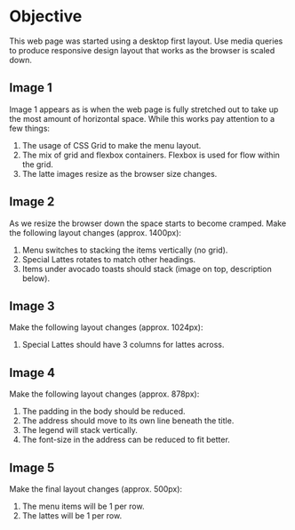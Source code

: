 # Objective

This web page was started using a desktop first layout. Use media queries to produce responsive design layout that works as the browser is scaled down.

## Image 1

Image 1 appears as is when the web page is fully stretched out to take up the most amount of horizontal space. While this works pay attention to a few things:

1. The usage of CSS Grid to make the menu layout.
2. The mix of grid and flexbox containers. Flexbox is used for flow within the grid.
3. The latte images resize as the browser size changes.

## Image 2

As we resize the browser down the space starts to become cramped. Make the following layout changes (approx. 1400px):

1. Menu switches to stacking the items vertically (no grid).
2. Special Lattes rotates to match other headings.
3. Items under avocado toasts should stack (image on top, description below).

## Image 3

Make the following layout changes (approx. 1024px):

1. Special Lattes should have 3 columns for lattes across.


## Image 4

Make the following layout changes (approx. 878px):

1. The padding in the body should be reduced.
1. The address should move to its own line beneath the title.
1. The legend will stack vertically.
1. The font-size in the address can be reduced to fit better.

## Image 5

Make the final layout changes (approx. 500px):

1. The menu items will be 1 per row.
1. The lattes will be 1 per row.